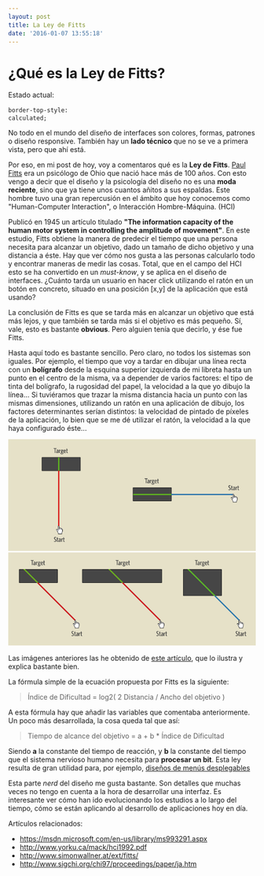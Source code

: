 ```yaml
---
layout: post
title: La Ley de Fitts
date: '2016-01-07 13:55:18'
---
```


# ¿Qué es la Ley de Fitts?
Estado actual: <pre><code class="language-css">border-top-style: calculated;
</code></pre>

No todo en el mundo del diseño de interfaces son colores, formas, patrones o diseño responsive. También hay un **lado técnico** que no se ve a primera vista, pero que ahí está.

Por eso, en mi post de hoy, voy a comentaros qué es la **Ley de Fitts**. [Paul Fitts](https://en.wikipedia.org/wiki/Paul_Fitts) era un psicólogo de Ohio que nació hace más de 100 años. Con esto vengo a decir que el diseño y la psicología del diseño no es una **moda reciente**, sino que ya tiene unos cuantos añitos a sus espaldas. Este hombre tuvo una gran repercusión en el ámbito que hoy conocemos como "Human-Computer Interaction", o Interacción Hombre-Máquina. (HCI)

Publicó en 1945 un artículo titulado **"The information capacity of the human motor system in controlling the amplitude of movement"**. En este estudio, Fitts obtiene la manera de predecir el tiempo que una persona necesita para alcanzar un objetivo, dado un tamaño de dicho objetivo y una distancia a éste. Hay que ver cómo nos gusta a las personas calcularlo todo y encontrar maneras de medir las cosas. Total, que en el campo del HCI esto se ha convertido en un *must-know*, y se aplica en el diseño de interfaces. ¿Cuánto tarda un usuario en hacer click utilizando el ratón en un botón en concreto, situado en una posición [x,y] de la aplicación que está usando?

La conclusión de Fitts es que se tarda más en alcanzar un objetivo que está más lejos, y que también se tarda más si el objetivo es más pequeño. Sí, vale, esto es bastante **obvious**. Pero alguien tenía que decirlo, y ése fue Fitts.

Hasta aquí todo es bastante sencillo. Pero claro, no todos los sistemas son iguales. Por ejemplo, el tiempo que voy a tardar en dibujar una línea recta con un **bolígrafo** desde la esquina superior izquierda de mi libreta hasta un punto en el centro de la misma, va a depender de varios factores: el tipo de tinta del bolígrafo, la rugosidad del papel, la velocidad a la que yo dibujo la línea... Si tuviéramos que trazar la misma distancia hacia un punto con las mismas dimensiones, utilizando un ratón en una aplicación de dibujo, los factores determinantes serían distintos: la velocidad de pintado de píxeles de la aplicación, lo bien que se me dé utilizar el ratón, la velocidad a la que haya configurado éste...

![](/img/content/images/2016/01/fittslaw.gif)
![](/img/content/images/2016/01/fitss2.gif)

Las imágenes anteriores las he obtenido de [este artículo](http://www.particletree.com/features/visualizing-fittss-law/), que lo ilustra y explica bastante bien.

La fórmula simple de la ecuación propuesta por Fitts es la siguiente:

> Índice de Dificultad = log2( 2 Distancia / Ancho del objetivo )

A esta fórmula hay que añadir las variables que comentaba anteriormente. Un poco más desarrollada, la cosa queda tal que así:

> Tiempo de alcance del objetivo = a + b * Índice de Dificultad

Siendo **a** la constante del tiempo de reacción, y **b** la constante del tiempo que el sistema nervioso humano necesita para **procesar un bit**. Esta ley resulta de gran utilidad para, por ejemplo, [diseños de menús desplegables](http://www.sigchi.org/chi97/proceedings/paper/ja.htm)

Esta parte *nerd* del diseño me gusta bastante. Son detalles que muchas veces no tengo en cuenta a la hora de desarrollar una interfaz. Es interesante ver cómo han ido evolucionando los estudios a lo largo del tiempo, cómo se están aplicando al desarrollo de aplicaciones hoy en día.

Artículos relacionados:

* https://msdn.microsoft.com/en-us/library/ms993291.aspx
* http://www.yorku.ca/mack/hci1992.pdf
* http://www.simonwallner.at/ext/fitts/
* http://www.sigchi.org/chi97/proceedings/paper/ja.htm
